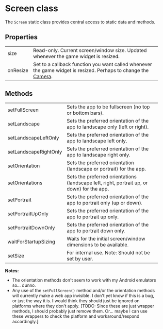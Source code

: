 # Screen class

The `Screen` static class provides central access to static data and methods.

## Properties

| | |
| :-- | :-- |
| size     | Read-only.  Current screen/window size.  Updated whenever the game widget is resized. |
| onResize | Set to a callback function you want called whenever the game widget is resized.  Perhaps to change the [Camera](/doc/statics/camera.md). |

## Methods

| | |
| :-- | :-- |
| setFullScreen         | Sets the app to be fullscreen (no top or bottom bars). |
| setLandscape          | Sets the preferred orientation of the app to landscape only (left or right). |
| setLandscapeLeftOnly  | Sets the preferred orientation of the app to landscape left only. |
| setLandscapeRightOnly | Sets the preferred orientation of the app to landscape right only. |
| setOrientation        | Sets the preferred orientation (landscape or portrait) for the app. |
| setOrientations       | Sets the preferred orientations (landscape left, right, portrait up, or down) for the app. |
| setPortrait           | Sets the preferred orientation of the app to portrait only (up or down). |
| setPortraitUpOnly     | Sets the preferred orientation of the app to portrait up only. |
| setPortraitDownOnly   | Sets the preferred orientation of the app to portrait down only. |
| waitForStartupSizing  | Waits for the initial screen/window dimensions to be available. |
| setSize               | For internal use.  Note: Should not be set by user. |

**Notes:**

* The orientation methods don't seem to work with my Android emulators so... dunno.
* Any use of the `setFullScreen()` method and/or the orientation methods will currently make a web app invisible.  I don't yet know if this is a bug, or just the way it is.  I would think they should just be ignored on platforms where they don't apply.  \[TODO: Since these are just wrapper methods, I should probably just remove them.  Or... maybe I can use these wrappers to check the platform and workaround/respond accordingly.\]

